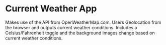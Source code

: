 # Current Weather App

Makes use of the API from OpenWeatherMap.com.  Users Geolocation from the browser and outputs current weather conditions.  Includes a Celsius/Fahrenheit toggle and the background images change based on current weather conditions.

